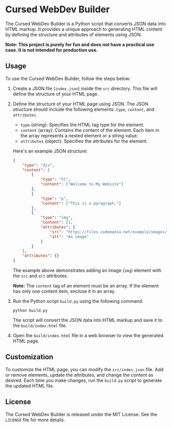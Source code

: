 
# Cursed WebDev Builder

The Cursed WebDev Builder is a Python script that converts JSON data into HTML markup. It provides a unique approach to generating HTML content by defining the structure and attributes of elements using JSON.

**Note: This project is purely for fun and does not have a practical use case. It is not intended for production use.**

## Usage

To use the Cursed WebDev Builder, follow the steps below:

1. Create a JSON file (`index.json`) inside the `src` directory. This file will define the structure of your HTML page.

2. Define the structure of your HTML page using JSON. The JSON structure should include the following elements: `type`, `content`, and `attributes`.

   - `type` (string): Specifies the HTML tag type for the element.
   - `content` (array): Contains the content of the element. Each item in the array represents a nested element or a string value.
   - `attributes` (object): Specifies the attributes for the element.

   Here's an example JSON structure:

   ```json
   {
       "type": "div",
       "content": [
           {
               "type": "h1",
               "content": ["Welcome to My Website"]
           },
           {
               "type": "p",
               "content": ["This is a paragraph."]
           },
           {
               "type": "img",
               "content": [],
               "attributes": {
                   "src": "https://files.codemania.net/example/images/example_dark.png",
                   "alt": "An image"
               }
           }
       ],
       "attributes": {}
   }
   ```

   The example above demonstrates adding an image (`img`) element with the `src` and `alt` attributes.

   **Note:** The `content` tag of an element must be an array. If the element has only one content item, enclose it in an array.

3. Run the Python script `build.py` using the following command:

   ```shell
   python build.py
   ```

   The script will convert the JSON data into HTML markup and save it to the `build/index.html` file.

4. Open the `build/index.html` file in a web browser to view the generated HTML page.

## Customization

To customize the HTML page, you can modify the `src/index.json` file. Add or remove elements, update the attributes, and change the content as desired. Each time you make changes, run the `build.py` script to generate the updated HTML file.

## License

The Cursed WebDev Builder is released under the MIT License. See the `LICENSE` file for more details.
